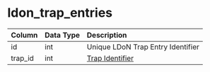 # ldon\_trap\_entries

| Column | Data Type | Description |
| :--- | :--- | :--- |
| id | int | Unique LDoN Trap Entry Identifier |
| trap\_id | int | [Trap Identifier](ldon_trap_templates.md) |

